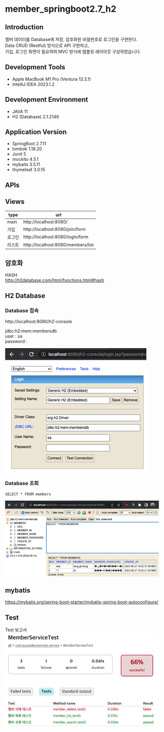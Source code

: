# member_springboot2.7_h2

## Introduction
멤버 데이터를 Database에 저장, 암호화된 비밀번호로 로그인을 구현한다.  
Data CRUD (Restful) 방식으로 API 구현하고,   
가입, 로그인 화면이 필요하여 MVC 방식에 템플릿 레이아웃 구성하였습니다. 

## Development Tools
- Apple MacBook M1 Pro (Ventura 13.3.1)
- IntelliJ IDEA 2023.1.2  

## Development Environment
- JAVA 11
- H2 (Database) 2.1.2146

## Application Version
- SpringBoot 2.7.11
- lombok 1.18.20
- Junit 5
- mockito 4.5.1
- mybaits 3.5.11
- thymeleaf 3.0.15

## APIs


## Views

| type | url |
|---|---|
|main | http://localhost:8080/ |  
|가입 | http://localhost:8080/join/form|
|로그인 | http://localhost:8080/login/form |
|리스트 | http://localhost:8080/members/list |
## 암호화

HASH  
http://h2database.com/html/functions.html#hash

## H2 Database 

### Database 접속  
http://localhost:8080/h2-console

jdbc:h2:mem:membersdb  
user : sa   
password :   

![h2-select](src/main/resources/static/images/h2-connect.png)

### Database 조회  
```
SELECT * FROM members
```

![h2-select](src/main/resources/static/images/h2-select.png)

## mybatis

https://mybatis.org/spring-boot-starter/mybatis-spring-boot-autoconfigure/


## Test 

Test 보고서  
![h2-select](src/main/resources/static/images/h2-test-report.png)
